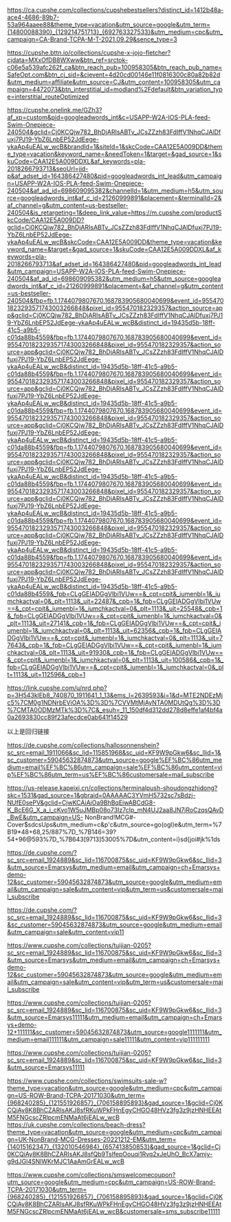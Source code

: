 https://ca.cupshe.com/collections/cupshebestsellers?distinct_id=1412b48a-ace4-4686-89b7-53a964aaee88&theme_type=vacation&utm_source=google&utm_term={14800088390}_{129214751713}_{692763327533}&utm_medium=cpc&utm_campaign=CA-Brand-TCPA-M-T-2021.09.29&sence_type=3

https://cupshe.bttn.io/collections/cupshe-x-jojo-fletcher?cjdata=MXxOfDB8WXww&btn_ref=srctok-c06e5a539afc262f_ca&btn_reach_pub=100958305&btn_reach_pub_name=SafeOpt.com&btn_cj_sid=&cjevent=4d20cd00146e11f0816300c80a82b82d&utm_medium=affiliate&utm_source=CJ&utm_content=100958305&utm_campaign=4472073&btn_interstitial_id=modland%2Fdefault&btn_variation_type=interstitial_routeOptimized


https://cupshe.onelink.me/GZh3?af_xp=custom&pid=googleadwords_int&c=USAPP-W2A-IOS-PLA-feed-Swim-Onepiece-240504&gclid=Cj0KCQjw782_BhDjARIsABTv_JCsZZzh83FdIffV1NhqCJAlDfuxj7PJ19-YbZ6LnbEP52JdEege-ykaAp4uEALw_wcB&brandId=1&siteId=1&skcCode=CAA12E5A009DD&theme_type=vacation&keyword_name=&needToken=1&target=&gad_source=1&skuCode=CAA12E5A009DDXL&af_keywords=pla-2018266793713&seoUrl=jjd-p&af_adset_id=164386427480&pid=googleadwords_int_lead&utm_campaign=USAPP-W2A-IOS-PLA-feed-Swim-Onepiece-240504&af_ad_id=698609095382&channelId=1&utm_medium=h5&utm_source=googleadwords_int&af_c_id=21260999891&placement=&terminalId=2&af_channel=g&utm_content=us-bestseller-240504&is_retargeting=1&deep_link_value=https://m.cupshe.com/productSkcCode/CAA12E5A009DD?gclid=Cj0KCQjw782_BhDjARIsABTv_JCsZZzh83FdIffV1NhqCJAlDfuxj7PJ19-YbZ6LnbEP52JdEege-ykaAp4uEALw_wcB&skcCode=CAA12E5A009DD&theme_type=vacation&keyword_name=&target=&gad_source=1&skuCode=CAA12E5A009DDXL&af_keywords=pla-2018266793713&af_adset_id=164386427480&pid=googleadwords_int_lead&utm_campaign=USAPP-W2A-IOS-PLA-feed-Swim-Onepiece-240504&af_ad_id=698609095382&utm_medium=h5&utm_source=googleadwords_int&af_c_id=21260999891&placement=&af_channel=g&utm_content=us-bestseller-240504&fbp=fb.1.1744079807670.168783905680040699&event_id=9554701823293571743003266848&pixel_id=955470182329357&action_source=app&gclid=Cj0KCQjw782_BhDjARIsABTv_JCsZZzh83FdIffV1NhqCJAlDfuxj7PJ19-YbZ6LnbEP52JdEege-ykaAp4uEALw_wcB&distinct_id=19435d5b-18ff-41c5-a9b5-c01da88b4559&fbp=fb.1.1744079807670.168783905680040699&event_id=9554701823293571743003266848&pixel_id=955470182329357&action_source=app&gclid=Cj0KCQjw782_BhDjARIsABTv_JCsZZzh83FdIffV1NhqCJAlDfuxj7PJ19-YbZ6LnbEP52JdEege-ykaAp4uEALw_wcB&distinct_id=19435d5b-18ff-41c5-a9b5-c01da88b4559&fbp=fb.1.1744079807670.168783905680040699&event_id=9554701823293571743003266848&pixel_id=955470182329357&action_source=app&gclid=Cj0KCQjw782_BhDjARIsABTv_JCsZZzh83FdIffV1NhqCJAlDfuxj7PJ19-YbZ6LnbEP52JdEege-ykaAp4uEALw_wcB&distinct_id=19435d5b-18ff-41c5-a9b5-c01da88b4559&fbp=fb.1.1744079807670.168783905680040699&event_id=9554701823293571743003266848&pixel_id=955470182329357&action_source=app&gclid=Cj0KCQjw782_BhDjARIsABTv_JCsZZzh83FdIffV1NhqCJAlDfuxj7PJ19-YbZ6LnbEP52JdEege-ykaAp4uEALw_wcB&distinct_id=19435d5b-18ff-41c5-a9b5-c01da88b4559&fbp=fb.1.1744079807670.168783905680040699&event_id=9554701823293571743003266848&pixel_id=955470182329357&action_source=app&gclid=Cj0KCQjw782_BhDjARIsABTv_JCsZZzh83FdIffV1NhqCJAlDfuxj7PJ19-YbZ6LnbEP52JdEege-ykaAp4uEALw_wcB&distinct_id=19435d5b-18ff-41c5-a9b5-c01da88b4559&fbp=fb.1.1744079807670.168783905680040699&event_id=9554701823293571743003266848&pixel_id=955470182329357&action_source=app&gclid=Cj0KCQjw782_BhDjARIsABTv_JCsZZzh83FdIffV1NhqCJAlDfuxj7PJ19-YbZ6LnbEP52JdEege-ykaAp4uEALw_wcB&distinct_id=19435d5b-18ff-41c5-a9b5-c01da88b4559&fbp=fb.1.1744079807670.168783905680040699&event_id=9554701823293571743003266848&pixel_id=955470182329357&action_source=app&gclid=Cj0KCQjw782_BhDjARIsABTv_JCsZZzh83FdIffV1NhqCJAlDfuxj7PJ19-YbZ6LnbEP52JdEege-ykaAp4uEALw_wcB&distinct_id=19435d5b-18ff-41c5-a9b5-c01da88b4559&fbp=fb.1.1744079807670.168783905680040699&event_id=9554701823293571743003266848&pixel_id=955470182329357&action_source=app&gclid=Cj0KCQjw782_BhDjARIsABTv_JCsZZzh83FdIffV1NhqCJAlDfuxj7PJ19-YbZ6LnbEP52JdEege-ykaAp4uEALw_wcB&distinct_id=19435d5b-18ff-41c5-a9b5-c01da88b4559&_fpb=CLgGEIADGgVlbi1VUw==&_cpt=cpit&_iumenbl=1&_iumchkactval=0&_plt=1113&_uit=22487&_cpb=1&_fpb=CLgGEIADGgVlbi1VUw==&_cpt=cpit&_iumenbl=1&_iumchkactval=0&_plt=1113&_uit=25548&_cpb=1&_fpb=CLgGEIADGgVlbi1VUw==&_cpt=cpit&_iumenbl=1&_iumchkactval=0&_plt=1113&_uit=27141&_cpb=1&_fpb=CLgGEIADGgVlbi1VUw==&_cpt=cpit&_iumenbl=1&_iumchkactval=0&_plt=1113&_uit=62356&_cpb=1&_fpb=CLgGEIADGgVlbi1VUw==&_cpt=cpit&_iumenbl=1&_iumchkactval=0&_plt=1113&_uit=77643&_cpb=1&_fpb=CLgGEIADGgVlbi1VUw==&_cpt=cpit&_iumenbl=1&_iumchkactval=0&_plt=1113&_uit=91930&_cpb=1&_fpb=CLgGEIADGgVlbi1VUw==&_cpt=cpit&_iumenbl=1&_iumchkactval=0&_plt=1113&_uit=100586&_cpb=1&_fpb=CLgGEIADGgVlbi1VUw==&_cpt=cpit&_iumenbl=1&_iumchkactval=0&_plt=1113&_uit=112596&_cpb=1

https://link.cupshe.com/u/nrd.php?p=3H543klEb8_740870_1911641_1_13&ems_l=2639593&i=1&d=MTE2NDEzMjc5%7CM0g1NDNrbEViOA%3D%3D%7CVVMtMjAyNTA0MDUtQg%3D%3D%7CMTA0ODMzMTk%3D%7C&_esuh=_11_150df4d312dd278d8effe1af4bf4a0a2693830cc89f23afecdce0ab641f14529


以上是回归链接


https://de.cupshe.com/collections/hallosonnenshein?sc_src=email_1911066&sc_lid=115851968&sc_uid=KF9W9pGkw6&sc_llid=1&sc_customer=59045632874873&utm_source=google%EF%BC%86utm_medium=email%EF%BC%86utm_campaign=sale%EF%BC%86utm_content=vip%EF%BC%86utm_term=us%EF%BC%86customersale=mail_subscribe


https://us-release.kapeixi.cn/collections/terminalpush-shoudongzhidong?skc=1531&gad_source=1&gbraid=0AAAAAC3YVmH5732sc7sBdzj-NUfE0sePV&gclid=CjwKCAiAiOa9BhBqEiwABCdG8-K_BcE6G_X_a_i_cKvo1W5uJMBp08o73Iz7cIp_mN4UJ2aa8JN7jRoCzqsQAvD_BwE&utm_campaign=US-  NonBrand!MCG#-Cover$sdcsUps&utm_medium=c&p'c&utm_source=go(ogl)e&utm_term=%7B19*48+68,25/887%7D_%7B146=39?54+96@593%7D_%7B643[9713]53005%7D&utm_content=i}sd{joi#jk%1ds


https://de.cupshe.com/?sc_src=email_1924889&sc_lid=116700875&sc_uid=KF9W9pGkw6&sc_llid=3&utm_source=Emarsys&utm_medium=email&utm_campaign=ch+Emarsys+demo-12&sc_customer=59045632874873&utm_source=google&utm_medium=email&utm_campaign=sale&utm_content=vip&utm_term=us&customersale=mail_subscribe


https://de.cupshe.com/?sc_src=email_1924889&sc_lid=116700875&sc_uid=KF9W9pGkw6&sc_llid=3&sc_customer=59045632874873&utm_source=google&utm_medium=email&utm_campaign=sale&utm_content=vip11

https://www.cupshe.com/collections/tuijian-0205?sc_src=email_1924889&sc_lid=116700875&sc_uid=KF9W9pGkw6&sc_llid=3&utm_source=Emarsys&utm_medium=email&utm_campaign=ch+Emarsys+demo-12&sc_customer=59045632874873&utm_source=google&utm_medium=email&utm_campaign=sale&utm_content=vip&utm_term=us&customersale=mail_subscribe


https://www.cupshe.com/collections/tuijian-0205?sc_src=email_1924889&sc_lid=116700875&sc_uid=KF9W9pGkw6&sc_llid=3&utm_source=Emarsys11111&utm_medium=email&utm_campaign=ch+Emarsys+demo-12+111111&sc_customer=59045632874873&utm_source=google1111111&utm_medium=email111111&utm_campaign=sale11111&utm_content=vip111111111

https://www.cupshe.com/collections/tuijian-0205?sc_src=email_1924889&sc_lid=116700875&sc_uid=KF9W9pGkw6&sc_llid=3&utm_source=Emarsys11111

https://www.cupshe.com/collections/swimsuits-sale-w?theme_type=vacation&utm_source=google&utm_medium=cpc&utm_campaign=US-ROW-Brand-TCPA-20171030&utm_term={968240285}_{121551926857}_{706158895893}&gad_source=1&gclid=Cj0KCQiAy8K8BhCZARIsAKJ8sfRKuWPkFHnEgyCHGO48HVz3fg3z9jzHNHEEAtM5FNGcscZRlpcmENMaAt6jEALw_wcB
https://uk.cupshe.com/collections/beach-dress?theme_type=vacation&utm_source=google&utm_medium=cpc&utm_campaign=UK-NonBrand-MCG-Dresses-20221212-EM&utm_term={14015162347}_{132010546984}_{657413850853}&gad_source=1&gclid=Cj0KCQiAy8K8BhCZARIsAKJ8sfQb9TsIfepOouqi1Rvq2xJeUhO_BcX7amjy-g9dJGl4SNlWKrMJC1AaAmGrEALw_wcB

https://www.cupshe.com/collections/smswelcomecoupon?utm_source=google&utm_medium=cpc&utm_campaign=US-ROW-Brand-TCPA-20171030&utm_term={968240285}_{121551926857}_{706158895893}&gad_source=1&gclid=Cj0KCQiAy8K8BhCZARIsAKJ8sfRKuWPkFHnEgyCHGO48HVz3fg3z9jzHNHEEAtM5FNGcscZRlpcmENMaAt6jEALw_wcB&customersale=sms_subscribe11111


